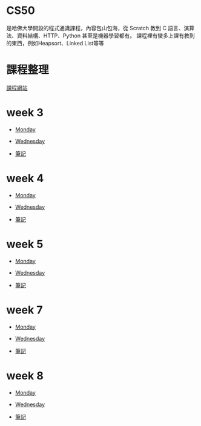 # CS50 
是哈佛大學開設的程式通識課程，內容包山包海，從 Scratch 教到 C 語言、演算法、資料結構、HTTP、Python 甚至是機器學習都有。
課程裡有蠻多上課有教到的東西，例如Heapsort、Linked List等等

# 課程整理
[課程網站](http://cs50.tv/2013/fall/#about,lectures)

# week 3 

- [Monday](https://www.youtube.com/watch?v=xqhcVALTw54)

- [Wednesday](https://www.youtube.com/watch?v=YxgI7ll4Xtg)

- [筆記](https://github.com/Benny805038/benny/blob/master/CS50/week3.md)

# week 4 
- [Monday](https://www.youtube.com/watch?v=8IZ9r5kmS3Y)

- [Wednesday](https://www.youtube.com/watch?v=lw1U7CvmjoU)

- [筆記](https://github.com/Benny805038/benny/blob/master/CS50/week4.md)

# week 5 
- [Monday](http://www.youtube.com/watch?v=IEuvKVjw2oM)

- [Wednesday](http://www.youtube.com/watch?v=atBMLJdSKBo)

- [筆記](/CS50/week5.md)

# week 7 
- [Monday](http://www.youtube.com/watch?v=RUAsmwYC2mc)

- [Wednesday](http://www.youtube.com/watch?v=QWnZpgZKOoc)

- [筆記](/CS50/week7.md)

# week 8
- [Monday](https://www.youtube.com/watch?v=9qvt6MwBKZQ)

- [Wednesday](http://www.youtube.com/watch?v=ihmHDZKOkA8)

- [筆記](/CS50/week8.md)
